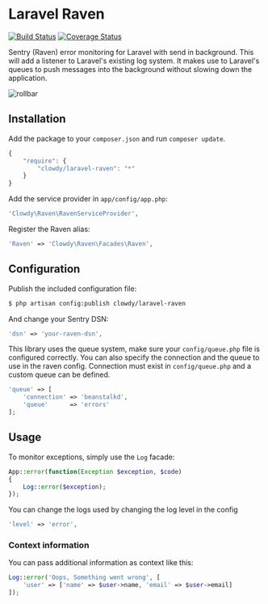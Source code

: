 Laravel Raven
=============

[![Build Status](https://travis-ci.org/clowdy/laravel-raven.svg)](https://travis-ci.org/clowdy/laravel-raven)
[![Coverage Status](https://coveralls.io/repos/clowdy/laravel-raven/badge.png)](https://coveralls.io/r/clowdy/laravel-raven)

Sentry (Raven) error monitoring for Laravel with send in background. This will add a listener to Laravel's existing log system. It makes use to Laravel's queues to push messages into the background without slowing down the application.

![rollbar](https://www.getsentry.com/_static/getsentry/images/hero.png)

Installation
------------

Add the package to your `composer.json` and run `composer update`.

```js
{
    "require": {
        "clowdy/laravel-raven": "*"
    }
}
```

Add the service provider in `app/config/app.php`:

```php
'Clowdy\Raven\RavenServiceProvider',
```

Register the Raven alias:

```php
'Raven' => 'Clowdy\Raven\Facades\Raven',
```

Configuration
-------------

Publish the included configuration file:

```bash
$ php artisan config:publish clowdy/laravel-raven
```

And change your Sentry DSN:

```php
'dsn' => 'your-raven-dsn',
```

This library uses the queue system, make sure your `config/queue.php` file is configured correctly. You can also specify the connection and the queue to use in the raven config. Connection must exist in `config/queue.php` and a custom queue can be defined.

```php
'queue' => [
	'connection' => 'beanstalkd',
	'queue'      => 'errors'
];
```

Usage
-----

To monitor exceptions, simply use the `Log` facade:

```php
App::error(function(Exception $exception, $code)
{
    Log::error($exception);
});
```

You can change the logs used by changing the log level in the config

```php	
'level' => 'error',
```

### Context information

You can pass additional information as context like this:

```php
Log::error('Oops, Something went wrong', [
    'user' => ['name' => $user->name, 'email' => $user->email]
]);
```
